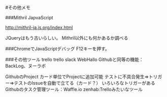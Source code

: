 #その他メモ

###Mithril JapvaScript

http://mithril-ja.js.org/index.html

JQueryはもう古いらしい。
Mithril以外にも何かあるか調べる



###ChromeでJavaScriptデバッグ
F12キーを押す。


###その他ツール
trello
trello slack
WebHallo
Githubと同等の機能：BackLog、ヌーラボ

GithubのProject
	カード単位でProjectに追加可能
	テストに不具合発生⇒トリガー⇒テストのIssueを自動で立てる（カード？）
	いろいろなトリガーがある
Githubのタスク管理ツール：Waffle.io
zenhab:Trelloみたいなツール